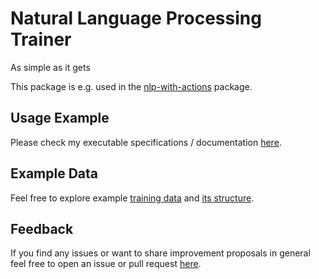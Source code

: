 # Natural Language Processing Trainer
As simple as it gets  

This package is e.g. used in the [nlp-with-actions](https://www.npmjs.com/package/nlp-with-actions) package.

## Usage Example
Please check my executable specifications / documentation [here](https://github.com/michael-spengler/nlp-trainer/blob/master/src/nlp-trainer.spec.ts).


## Example Data
Feel free to explore example [training data](https://github.com/michael-spengler/nlp-trainer/blob/master/src/example-intents.ts) and [its structure](https://github.com/michael-spengler/nlp-trainer/blob/master/src/types.ts).

## Feedback
If you find any issues or want to share improvement proposals in general feel free to open an issue or pull request [here](https://github.com/michael-spengler/nlp-trainer/issues).

